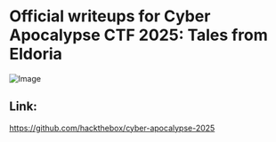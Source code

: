 # Official writeups for Cyber Apocalypse CTF 2025: Tales from Eldoria
![Image](https://github.com/user-attachments/assets/3d415d6f-e943-4701-b74c-2fbdfe7cd94b)

## Link:

https://github.com/hackthebox/cyber-apocalypse-2025
